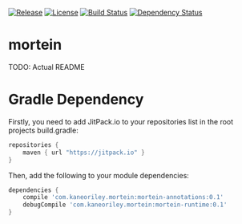 [![Release](https://img.shields.io/github/release/lennykano/mortein.svg?label=jitpack)](https://jitpack.io/#com.kaneoriley/mortein) [![License](https://img.shields.io/badge/license-Apache%202.0-blue.svg)](http://www.apache.org/licenses/LICENSE-2.0) [![Build Status](https://travis-ci.org/lennykano/mortein.svg?branch=master)](https://travis-ci.org/lennykano/mortein) [![Dependency Status](https://www.versioneye.com/user/projects/55d463b2265ff60022000dbe/badge.svg?style=flat)](https://www.versioneye.com/user/projects/55d463b2265ff60022000dbe)

# mortein

TODO: Actual README

# Gradle Dependency

Firstly, you need to add JitPack.io to your repositories list in the root projects build.gradle:

```gradle
repositories {
    maven { url "https://jitpack.io" }
}
```

Then, add the following to your module dependencies:

```gradle
dependencies {
    compile 'com.kaneoriley.mortein:mortein-annotations:0.1'
    debugCompile 'com.kaneoriley.mortein:mortein-runtime:0.1'
}
```
